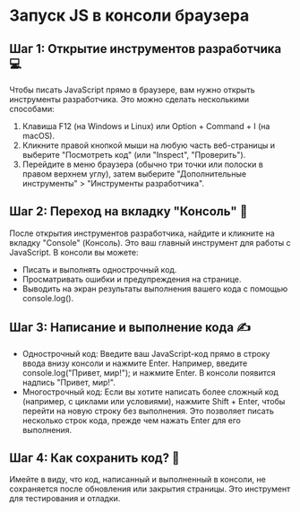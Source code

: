 # Запуск JS в консоли браузера

## Шаг 1: Открытие инструментов разработчика 💻

Чтобы писать JavaScript прямо в браузере, вам нужно открыть инструменты разработчика. Это можно сделать несколькими способами:

1. Клавиша F12 (на Windows и Linux) или Option + Command + I (на macOS).
2. Кликните правой кнопкой мыши на любую часть веб-страницы и выберите "Посмотреть код" (или "Inspect", "Проверить").
3. Перейдите в меню браузера (обычно три точки или полоски в правом верхнем углу), затем выберите "Дополнительные инструменты" > "Инструменты разработчика".

## Шаг 2: Переход на вкладку "Консоль" 🧐

После открытия инструментов разработчика, найдите и кликните на вкладку "Console" (Консоль). Это ваш главный инструмент для работы с JavaScript. В консоли вы можете:

- Писать и выполнять однострочный код.
- Просматривать ошибки и предупреждения на странице.
- Выводить на экран результаты выполнения вашего кода с помощью console.log().

## Шаг 3: Написание и выполнение кода ✍️

- Однострочный код: Введите ваш JavaScript-код прямо в строку ввода внизу консоли и нажмите Enter. Например, введите console.log("Привет, мир!"); и нажмите Enter. В консоли появится надпись "Привет, мир!".
- Многострочный код: Если вы хотите написать более сложный код (например, с циклами или условиями), нажмите Shift + Enter, чтобы перейти на новую строку без выполнения. Это позволяет писать несколько строк кода, прежде чем нажать Enter для его выполнения.

## Шаг 4: Как сохранить код? 💾

Имейте в виду, что код, написанный и выполненный в консоли, не сохраняется после обновления или закрытия страницы. Это инструмент для тестирования и отладки.
